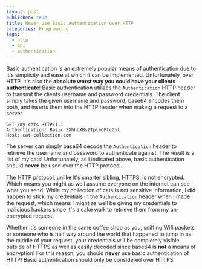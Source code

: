 ```yaml
---
layout: post
published: true
title: Never Use Basic Authentication over HTTP
categories: Programming
tags: 
  - http
  - api
  - authentication
---
```


Basic authentication is an extremely popular means of authentication due to it's simplicity and ease at which it can be implemented. Unfortunately, over HTTP, it's also the **absolute worst way you could have your clients authenticate**!  Basic authentication utilizes the `Authentication` HTTP header to transmit the clients username and password credentials. The client simply takes the given username and password, base64 encodes them both, and inserts them into the HTTP header when making a request to a server.

```http
GET /my-cats HTTP/1.1
Authentication: Basic ZXhhbXBsZTpleGFtcGxl
Host: cat-collection.com
```

The server can simply base64 decode the `Authentication` header to retrieve the username and password to authenticate against. The result is a list of my cats! Unfortunately, as I indicated above, basic authentication should **never** be used over the HTTP protocol. 

The HTTP protocol, unlike it's smarter sibling, HTTPS, is not encrypted. Which means you might as well assume everyone on the internet can see what you send. While my collection of cats is not sensitive information, I did happen to stick my credentials in the `Authentication` header when I made the request, which means I might as well be giving my credentials to malicious hackers since it's a cake walk to retrieve them from my un-encrypted request. 

Whether it's someone in the same coffee shop as you, sniffing Wifi packets, or someone who is half way around the world that happened to jump in as the middle of your request, your credentials will be completely visible outside of HTTPS as well as easily decoded since base64 is **not** a means of encryption! For this reason, you should **never** use basic authentication of HTTP! Basic authentication should only be considered over HTTPS.
